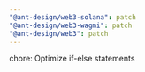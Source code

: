```yaml
---
"@ant-design/web3-solana": patch
"@ant-design/web3-wagmi": patch
"@ant-design/web3": patch
---
```


chore: Optimize if-else statements
